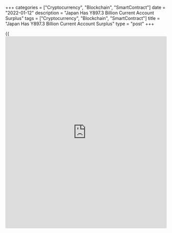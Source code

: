 +++
categories = ["Cryptocurrency", "Blockchain", "SmartContract"]
date = "2022-01-12"
description = "Japan Has Y897.3 Billion Current Account Surplus"
tags = ["Cryptocurrency", "Blockchain", "SmartContract"]
title = "Japan Has Y897.3 Billion Current Account Surplus"
type = "post"
+++

{{<iframe id="large-banner" src="https://www.bounty.group/#slide=18.0" width="100%" height="600" scrolling="no" style="border: 0px solid rgb(216, 221, 230); border-radius: 3px;">}}

Japan posted a current account surplus of 897.3 billion yen in November,
the Ministry of Finance said on Wednesday - down 48.2 percent on year.

That still beat forecasts for a surplus of 585 billion yen following the
upwardly revised 1.180 trillion yen surplus in October (originally 1.018
trillion yen).

Exports were up 23.2 percent on year to 7.445 trillion yen, while
imports jumped an annual 44.9 percent to 7.877 trillion yen for a trade
deficit of 431.3 billion yen.

The capital account saw a deficit of 20.7 billion yen in November, while
the financial account had a surplus of 218.5 billion yen.

For comments and feedback [contact](https://www.playgroundfx.com/contact/): editorial@rtt[news](https://www.letsplayfx.com/blog/forex-news-website/).com

[Economic News][1]

 **What parts of the world are seeing the best (and worst) economic
performances lately? Click[here][2] to check out our [Econ Scorecard][2]
and find out! See up-to-the-moment [ranking](https://www.playgroundfx.com/blog/crypto-exchange-ranking/)s for the best and worst
performers in [GDP][3], [unemployment rate][4], [inflation][5] and much
more.**

   1. www.rtt[news](https://www.letsplayfx.com/blog/forex-news-website/).com/Content/EconomicNews.aspx
   2. www.rtt[news](https://www.letsplayfx.com/blog/forex-news-website/).com/economic-scorecard/world-rank/retail-sales/highest-performance.aspx
   3. www.rtt[news](https://www.letsplayfx.com/blog/forex-news-website/).com/economic-scorecard/world-rank/GDP/highest-performance.aspx
   4. www.rtt[news](https://www.letsplayfx.com/blog/forex-news-website/).com/economic-scorecard/world-rank/unemployment-rate/lowest-performance.aspx
   5. www.rtt[news](https://www.letsplayfx.com/blog/forex-news-website/).com/economic-scorecard/world-rank/CPI/highest-performance.aspx